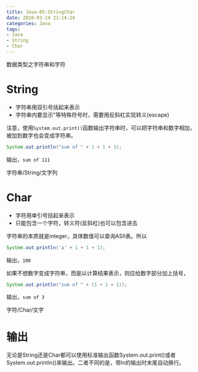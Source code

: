 ```yaml
---
title: Java-05-StringChar
date: 2018-03-14 21:14:24
categories: Java
tags:
- Java
- String
- Char
---
```




数据类型之字符串和字符

# String

- 字符串用双引号括起来表示
- 字符串内要显示"等特殊符号时，需要用反斜杠实现转义(escape)

注意，使用`System.out.print()`函数输出字符串时，可以把字符串和数字相加，被加到数字也会变成字符串。

```java
System.out.println("sum of " + 1 + 1 + 1);
```

输出，`sum of 111`

字符串/String/文字列

# Char

- 字符用单引号括起来表示
- 只能包含一个字符，转义符(反斜杠)也可以包含进去

字符串的本质就是integer，具体数值可以查询ASII表。所以

```java
System.out.println('a' + 1 + 1 + 1);
```

输出，`100`

如果不想数字变成字符串，而是以计算结果表示，则应给数字部分加上括号，

```java
System.out.println("sum of " + (1 + 1 + 1));
```

输出，`sum of 3`

字符/Char/文字

# 输出

无论是String还是Char都可以使用标准输出函数System.out.print()或者System.out.println()来输出。二者不同的是，带ln的输出时末尾自动换行。

